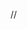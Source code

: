 // <!DOCTYPE html>

<html lang="en">
<head>
    <meta charset="UTF-8">
    <meta name="viewport" content="width=device-width, initial-scale=1.0">
    <title>UCM Scholarship Portal - Home/Search</title>
    <script src="https://cdn.tailwindcss.com"></script>
    <script>
        // Custom Tailwind Configuration
        tailwind.config = {
            theme: {
                extend: {
                    colors: {
                        'ucm-red': '#990000',
                        'ucm-gold': '#ffcc00',
                        'ucm-light': '#fefefe',
                        'ucm-surface': '#f9fafb',
                    },
                    fontFamily: {
                        sans: ['Inter', 'sans-serif'],
                    },
                }
            }
        }

        /**
         * Function to switch between the main application views (Home/Search and Decisions).
         * @param {string} viewId - The ID of the view to display ('view-home' or 'view-results').
         */
        function switchView(viewId) {
            // Update view IDs from 'view-search' to 'view-home'
            const views = ['view-home', 'view-results']; 
            views.forEach(id => {
                const element = document.getElementById(id);
                if (element) {
                    element.classList.add('hidden');
                }
            });

            const newView = document.getElementById(viewId);
            if (newView) {
                newView.classList.remove('hidden');
                // Ensure the view scrolls to the top when switched
                newView.scrollTop = 0;

                // Simple navigation button highlighting logic
                document.getElementById('nav-home').classList.toggle('bg-ucm-gold', viewId === 'view-home');
                document.getElementById('nav-home').classList.toggle('bg-white', viewId !== 'view-home');
                document.getElementById('nav-results').classList.toggle('bg-white', viewId === 'view-home');
                document.getElementById('nav-results').classList.toggle('bg-ucm-gold', viewId !== 'view-home');

                // Swap text colors based on selected view
                document.getElementById('nav-home').classList.toggle('text-ucm-red', viewId === 'view-home');
                document.getElementById('nav-results').classList.toggle('text-ucm-red', viewId !== 'view-home');
            }
        }

        // JavaScript for Modal Functionality
        function openModal() {
            const modal = document.getElementById('detail-modal');
            if (modal) {
                modal.classList.remove('hidden');
            }
        }

        function closeModal() {
            const modal = document.getElementById('detail-modal');
            if (modal) {
                modal.classList.add('hidden');
            }
        }
        
        // Initial view load function (set the home view as default on load)
        document.addEventListener('DOMContentLoaded', () => {
            switchView('view-home');
        });
    </script>
    <style>
  body {
    font-family: 'Inter', sans-serif;
    background-color: #e5e7eb;
    min-height: 100vh;
    margin: 0;
    padding: 20px 0;  /* vertical spacing */
    display: flex;
    justify-content: center;
    overflow-x: hidden; /* prevent horizontal scroll */
}

#template-container {
    width: 95%;            /* shrink container on small screens */
    max-width: 1080px;     /* desktop max width */
    margin: 0 auto;
    box-shadow: 0 15px 50px rgba(0,0,0,0.2);
    display: flex;
    flex-direction: column;
    border-radius: 12px;
    overflow: visible;
}

header {
    position: sticky;
    top: 0;
    z-index: 50;
}

header, main, footer {
    width: 100%;
    box-sizing: border-box;
}

/* Optional: make main scrollable if needed */
main {
    overflow-y: auto;
    max-height: calc(100vh - 140px); /* keeps content within viewport on mobile */
}

/* Scrollbar styling */
main::-webkit-scrollbar {
    width: 6px;
}
main::-webkit-scrollbar-track {
    background: #e5e7eb;
}
main::-webkit-scrollbar-thumb {
    background-color: #d1d5db;
    border-radius: 20px;
    border: 2px solid #e5e7eb;
}

/* Optional: responsive adjustments */
@media (max-width: 640px) {
    #template-container {
        width: 95%;          /* smaller width on phones */
        padding: 0 10px;     /* some horizontal padding */
    }
    header h1 {
        font-size: 2xl;      /* shrink heading */
    }
    button {
        padding: 2px 6px;    /* smaller buttons */
        font-size: 0.9rem;
    }
}

    <div id="template-container" class="bg-ucm-surface">

        <header class="bg-ucm-red shadow-lg flex-shrink-0 h-32 px-10 py-6">
            <div class="flex justify-between items-center h-full">
                <div class="flex items-center space-x-5 cursor-pointer" onclick="switchView('view-home')">
                    <div class="w-16 h-16 bg-white rounded-full flex items-center justify-center text-ucm-red font-extrabold text-3xl">
                        UCM
                    </div>
                    <h1 class="text-4xl font-bold text-white tracking-wide">
                        Scholarship Portal
                    </h1>
                </div>

                <nav class="flex items-center space-x-6">
                    <button id="nav-home" onclick="switchView('view-home')" class="bg-ucm-gold text-ucm-red font-semibold py-3 px-8 text-xl rounded-xl shadow-md hover:opacity-90 transition duration-300">
                        Scholarship Search
                    </button>
                    <button id="nav-results" onclick="switchView('view-results')" class="bg-white text-ucm-red font-semibold py-3 px-8 text-xl rounded-xl shadow-md hover:bg-gray-100 transition duration-300 border border-ucm-red">
                        My Decisions
                    </button>
                    <button class="p-3 text-white rounded-full hover:bg-white/20 transition-colors">
                        <svg class="w-8 h-8" fill="none" stroke="currentColor" viewBox="0 0 24 24" xmlns="http://www.w3.org/2000/svg"><path stroke-linecap="round" stroke-linejoin="round" stroke-width="2" d="M13 16h-1v-4h-1m1-4h.01M21 12a9 9 0 11-18 0 9 9 0 0118 0z"></path></svg>
                    </button>
                </nav>
            </div>
        </header>

        <main id="view-home" class="flex-grow w-full p-10 overflow-y-auto">
            <div class="space-y-8">

                <section class="bg-white p-10 rounded-2xl shadow-xl border-t-8 border-ucm-red flex-shrink-0">
                    <h2 class="text-4xl font-extrabold text-gray-900 mb-3 flex items-center">
                        <svg class="w-10 h-10 text-ucm-gold mr-4" fill="currentColor" viewBox="0 0 20 20" xmlns="http://www.w3.org/2000/svg"><path d="M5 4a2 2 0 012-2h6a2 2 0 012 2v14l-5-2.5L5 18V4z"></path></svg>
                        Find Your Funding
                    </h2>
                    <p class="text-xl text-gray-600 mb-6">
                        Welcome to the **UCM Scholarship Portal**! Use the tools below to explore all available scholarship opportunities, grants, and awards. Be sure to complete the **General Application** to be matched with dozens of awards automatically.
                    </p>
                    <a href="#" class="inline-block bg-ucm-gold text-ucm-red font-extrabold py-3 px-8 text-xl rounded-xl shadow-lg hover:bg-opacity-80 transition duration-300">
                        Complete General Application &rarr;
                    </a>
                </section>
                
                ---

                <aside class="bg-white p-8 rounded-2xl shadow-xl border border-gray-100 flex-shrink-0">
                    <h2 class="text-3xl font-bold text-gray-900 mb-6 border-b pb-3">Filter Opportunities</h2>
                    
                    <div class="mb-6">
                        <label for="keyword-search" class="block text-lg font-medium text-gray-700 mb-2">Search by Keyword</label>
                        <input type="text" id="keyword-search" placeholder="e.g., Biology, Leadership" class="w-full p-4 text-xl border-2 border-gray-300 rounded-xl focus:ring-ucm-red focus:border-ucm-red transition-shadow">
                    </div>

                    <div class="grid grid-cols-1 md:grid-cols-2 gap-6 mb-6">
                        <div>
                            <label for="department-filter" class="block text-lg font-medium text-gray-700 mb-2">Department Scope</label>
                            <select id="department-filter" class="w-full p-4 text-xl border-2 border-gray-300 rounded-xl bg-white focus:ring-ucm-red focus:border-ucm-red transition-shadow appearance-none">
                                <option>All Departments (54)</option>
                                <option>College of Arts, Humanities...</option>
                                <option>Harmon College of Business (12)</option>
                                <option>Department of Agriculture (4)</option>
                                <option>School of Nursing (8)</option>
                            </select>
                        </div>

                        <div>
                            <h3 class="text-lg font-medium text-gray-700 mb-2">Award Type</h3>
                            <div class="grid grid-cols-2 gap-3">
                                <label class="flex items-center text-base text-gray-600">
                                    <input type="checkbox" class="h-6 w-6 text-ucm-red border-gray-300 rounded focus:ring-ucm-red" checked>
                                    <span class="ml-2">Scholarship (40)</span>
                                </label>
                                <label class="flex items-center text-base text-gray-600">
                                    <input type="checkbox" class="h-6 w-6 text-ucm-red border-gray-300 rounded focus:ring-ucm-red">
                                    <span class="ml-2">Grant (8)</span>
                                </label>
                                <label class="flex items-center text-base text-gray-600">
                                    <input type="checkbox" class="h-6 w-6 text-ucm-red border-gray-300 rounded focus:ring-ucm-red">
                                    <span class="ml-2">Award/Prize (6)</span>
                                </label>
                                <label class="flex items-center text-base text-gray-600">
                                    <input type="checkbox" class="h-6 w-6 text-ucm-red border-gray-300 rounded focus:ring-ucm-red">
                                    <span class="ml-2">Pending (2)</span>
                                </label>
                            </div>
                        </div>
                    </div>
                    
                    <button class="w-full bg-ucm-red text-white font-extrabold text-xl py-3 rounded-xl shadow-lg hover:opacity-90 transition-opacity">
                        Apply Filters
                    </button>
                </aside>

                ---

                <section>
                    <div class="flex justify-between items-center mb-6 border-b pb-3">
                        <h2 class="text-3xl font-bold text-gray-900">Opportunities <span class="text-xl font-normal text-gray-500">(54 Total)</span></h2>
                        <div class="flex items-center space-x-3">
                            <label for="sort-by" class="text-lg text-gray-600 font-medium">Sort:</label>
                            <select id="sort-by" class="p-2 text-lg border border-gray-300 rounded-xl">
                                <option>Deadline (Earliest)</option>
                                <option>Award Amount (High to Low)</option>
                                <option>Alphabetical (A-Z)</option>
                            </select>
                        </div>
                    </div>

                    <div class="space-y-6">
                        <div class="bg-white p-6 rounded-2xl shadow-xl border border-gray-100 hover:shadow-2xl transition duration-200 cursor-pointer" onclick="openModal()">
                            <div class="flex justify-between items-start">
                                <h3 class="text-2xl font-bold text-gray-900 hover:text-ucm-red transition-colors">
                                    <a href="#" onclick="event.preventDefault();">A. Ralph Boxell Eagle Scout Scholarship</a>
                                </h3>
                                <button class="text-gray-400 hover:text-ucm-red transition-colors" title="Save Opportunity">
                                    <svg class="w-8 h-8" fill="none" stroke="currentColor" viewBox="0 0 24 24" xmlns="http://www.w3.org/2000/svg"><path stroke-linecap="round" stroke-linejoin="round" stroke-width="2" d="M5 5a2 2 0 012-2h10a2 2 0 012 2v16l-7-3.5L5 21V5z"></path></svg>
                                </button>
                            </div>
                            
                            <p class="text-gray-600 mt-2 mb-4 text-lg">
                                Available through the UCM Alumni Foundation for active Eagle Scouts enrolled at UCM.
                            </p>
                            
                            <div class="flex flex-wrap items-center text-base">
                                <span class="bg-gray-100 text-gray-700 font-medium px-4 py-1.5 rounded-full mr-3 mb-2">
                                    Amount: Varies
                                </span>
                                <span class="bg-ucm-gold/20 text-ucm-red font-semibold px-4 py-1.5 rounded-full mr-3 mb-2">
                                    Deadline: Mar 15, 2026
                                </span>
                                <span class="bg-ucm-red/10 text-ucm-red px-4 py-1.5 rounded-full mr-3 mb-2">
                                    General Application
                                </span>
                            </div>
                        </div>
                        
                        <div class="bg-white p-6 rounded-2xl shadow-xl border border-gray-100 hover:shadow-2xl transition duration-200 cursor-pointer">
                            <div class="flex justify-between items-start">
                                <h3 class="text-2xl font-bold text-gray-900 hover:text-ucm-red transition-colors">
                                    <a href="#">Harmon College Business Graduate Scholarship</a>
                                </h3>
                                <button class="text-ucm-red transition-colors" title="Remove from Saved">
                                    <svg class="w-8 h-8" fill="currentColor" viewBox="0 0 24 24" xmlns="http://www.w3.org/2000/svg"><path d="M5 5a2 2 0 012-2h10a2 2 0 012 2v16l-7-3.5L5 21V5z"></path></svg>
                                </button>
                            </div>
                            
                            <p class="text-gray-600 mt-2 mb-4 text-lg">
                                Established to support outstanding graduate students within the Harmon College of Business & Professional Studies.
                            </p>
                            
                            <div class="flex flex-wrap items-center text-base">
                                <span class="bg-gray-100 text-gray-700 font-medium px-4 py-1.5 rounded-full mr-3 mb-2">
                                    Amount: Full Ride
                                </span>
                                <span class="bg-ucm-gold/20 text-ucm-red font-semibold px-4 py-1.5 rounded-full mr-3 mb-2">
                                    Status: PENDING REVIEW
                                </span>
                                <span class="bg-blue-100 text-blue-700 px-4 py-1.5 rounded-full mr-3 mb-2">
                                    Harmon College Specific
                                </span>
                            </div>
                        </div>
                        
                        <div class="bg-white p-6 rounded-2xl shadow-xl border border-gray-100 hover:shadow-2xl transition duration-200 cursor-pointer">
                            <div class="flex justify-between items-start">
                                <h3 class="text-2xl font-bold text-gray-900 hover:text-ucm-red transition-colors">
                                    <a href="#">Accountancy Scholarship Fund</a>
                                </h3>
                                <button class="text-gray-400 hover:text-ucm-red transition-colors" title="Save Opportunity">
                                    <svg class="w-8 h-8" fill="none" stroke="currentColor" viewBox="0 0 24 24" xmlns="http://www.w3.org/2000/svg"><path stroke-linecap="round" stroke-linejoin="round" stroke-width="2" d="M5 5a2 2 0 012-2h10a2 2 0 012 2v16l-7-3.5L5 21V5z"></path></svg>
                                </button>
                            </div>
                            
                            <p class="text-gray-600 mt-2 mb-4 text-lg">
                                The Department of Accountancy Scholarship is available through the UCM Alumni Foundation.
                            </p>
                            
                            <div class="flex flex-wrap items-center text-base">
                                <span class="bg-gray-100 text-gray-700 font-medium px-4 py-1.5 rounded-full mr-3 mb-2">
                                    Amount: $1,000
                                </span>
                                <span class="bg-ucm-gold/20 text-ucm-red font-semibold px-4 py-1.5 rounded-full mr-3 mb-2">
                                    Deadline: Mar 15, 2026
                                </span>
                                <span class="bg-ucm-red/10 text-ucm-red px-4 py-1.5 rounded-full mr-3 mb-2">
                                    Departmental
                                </span>
                            </div>
                        </div>
                        
                        <div class="flex justify-center pt-8">
                            <nav class="flex space-x-4 text-xl">
                                <button class="bg-white px-6 py-3 rounded-xl border-2 border-gray-300 text-gray-500 hover:bg-gray-100 transition-colors">Previous</button>
                                <span class="bg-ucm-red text-white px-6 py-3 rounded-xl font-bold">1</span>
                                <button class="bg-white px-6 py-3 rounded-xl border-2 border-gray-300 text-gray-700 hover:bg-gray-100 transition-colors">2</button>
                                <button class="bg-white px-6 py-3 rounded-xl border-2 border-gray-300 text-gray-700 hover:bg-gray-100 transition-colors">3</button>
                                <button class="bg-white px-6 py-3 rounded-xl border-2 border-gray-300 text-gray-500 hover:bg-gray-100 transition-colors">Next</button>
                            </nav>
                        </div>

                    </div>
                </section>
            </div>
        </main>

        <main id="view-results" class="hidden flex-grow w-full p-10 overflow-y-auto">
            <div class="space-y-10">
                
                <div class="bg-white p-8 rounded-2xl shadow-xl border-t-8 border-ucm-gold">
                    <h2 class="text-5xl font-extrabold text-gray-900 mb-4 flex items-center">
                        <svg class="w-12 h-12 text-ucm-red mr-4" fill="currentColor" viewBox="0 0 20 20" xmlns="http://www.w3.org/2000/svg"><path fill-rule="evenodd" d="M10 18a8 8 0 100-16 8 8 0 000 16zm3.707-9.293a1 1 0 00-1.414-1.414L9 10.586 7.707 9.293a1 1 0 00-1.414 1.414l2 2a1 1 0 001.414 0l4-4z" clip-rule="evenodd"></path></svg>
                        Your Scholarships Are Ready!
                    </h2>
                    <p class="text-2xl text-gray-600 mt-4">
                        Congratulations on completing the application process! Review the status of the specific scholarships you applied for below.
                    </p>
                </div>

                <section class="space-y-6">
                    <h3 class="text-3xl font-bold text-gray-900 border-b pb-3">Application Results</h3>
                    
                    <div class="bg-white p-8 rounded-2xl shadow-2xl border-l-8 border-green-600">
                        <div class="flex justify-between items-start">
                            <h4 class="text-3xl font-bold text-green-700">
                                <span class="bg-green-100 text-green-700 px-4 py-2 rounded-full mr-4 text-xl font-extrabold">AWARDED</span>
                                UCM Presidential Leadership Scholarship
                            </h4>
                            <span class="text-4xl font-extrabold text-green-600">$5,000</span>
                        </div>
                        
                        <p class="text-gray-700 mt-4 mb-6 text-xl leading-relaxed">
                            Congratulations! You have been selected to receive the Presidential Leadership Scholarship for the 2026-2027 academic year. Please check your official UCM email for the next steps and acceptance form required to claim these funds.
                        </p>
                        
                        <div class="flex items-center space-x-4 pt-4 border-t border-green-100">
                            <span class="text-lg font-medium text-gray-500">
                                Status: Accepted on Oct 21, 2025
                            </span>
                            <button class="bg-green-600 text-white font-semibold py-2 px-6 rounded-xl text-xl hover:bg-green-700 transition duration-200">
                                View Acceptance Form
                            </button>
                        </div>
                    </div>

                    <div class="bg-white p-8 rounded-2xl shadow-2xl border-l-8 border-gray-400">
                        <div class="flex justify-between items-start">
                            <h4 class="text-3xl font-bold text-gray-700">
                                <span class="bg-gray-200 text-gray-700 px-4 py-2 rounded-full mr-4 text-xl font-extrabold">NOT AWARDED</span>
                                Department of Computer Science Dean's Award
                            </h4>
                            <span class="text-4xl font-extrabold text-gray-500">30,000</span>
                        </div>
                        
                        <p class="text-gray-700 mt-4 mb-6 text-xl leading-relaxed">
                            Thank you for your application. Due to the highly competitive nature of this award and the limited funds available, we regret to inform you that you were not selected for the Computer Science Dean's Award this cycle. We encourage you to review other opportunities on the Search page.
                        </p>
                        
                        <div class="flex items-center space-x-4 pt-4 border-t border-gray-200">
                            <span class="text-lg font-medium text-gray-500">
                                Status: Decision Finalized
                            </span>
                            <button class="bg-ucm-red text-white font-semibold py-2 px-6 rounded-xl text-xl opacity-50 cursor-not-allowed">
                                View Details (Closed)
                            </button>
                        </div>
                    </div>
                </section>
                
            </div>
        </main>
        <footer class="bg-gray-800 text-white flex-shrink-0 py-4 px-10 text-center text-lg">
            <p class="text-gray-400">&copy; 2025 University of Central Missouri. Financial Aid & Scholarship Office.</p>
        </footer>
    </div>
    <div id="detail-modal" class="hidden fixed inset-0 bg-gray-900 bg-opacity-75 z-50 flex justify-center items-center p-4" onclick="closeModal()">
        
        <div class="bg-white w-full max-w-5xl max-h-[90vh] rounded-2xl shadow-2xl transform transition-all overflow-y-auto text-2xl" onclick="event.stopPropagation()">
            
            <div class="sticky top-0 bg-white p-8 border-b flex justify-between items-start z-10">
                <h2 class="text-4xl font-extrabold text-ucm-red">A. Ralph Boxell Eagle Scout Scholarship</h2>
                <button onclick="closeModal()" class="text-gray-400 hover:text-gray-800 transition-colors p-2 rounded-full">
                    <svg class="w-10 h-10" fill="none" stroke="currentColor" viewBox="0 0 24 24" xmlns="http://www.w3.org/2000/svg"><path stroke-linecap="round" stroke-linejoin="round" stroke-width="2" d="M6 18L18 6M6 6l12 12"></path></svg>
                </button>
            </div>

            <div class="p-8 space-y-8">
                
                <div class="grid grid-cols-1 sm:grid-cols-3 gap-6 border-b pb-6">
                    <div class="flex flex-col">
                        <span class="text-base font-semibold uppercase text-gray-500">Award Amount</span>
                        <span class="text-3xl font-bold text-gray-800">Varies</span>
                    </div>
                    <div class="flex flex-col">
                        <span class="text-base font-semibold uppercase text-gray-500">Deadline</span>
                        <span class="text-3xl font-bold text-ucm-red">Mar 15, 2026</span>
                    </div>
                    <div class="flex flex-col">
                        <span class="text-base font-semibold uppercase text-gray-500">Department</span>
                        <span class="text-3xl font-bold text-gray-800">Alumni Foundation</span>
                    </div>
                </div>

                <div>
                    <h3 class="text-3xl font-bold text-gray-900 mb-4">Description</h3>
                    <p class="text-gray-700 leading-relaxed">
                        This scholarship was established through the generous donation of the Boxell family to support students demonstrating exceptional dedication to leadership, service, and community involvement. Preference is given to active Eagle Scouts enrolled at the University of Central Missouri. All applicants must meet the general requirements for institutional aid, maintain a minimum 3.0 GPA, and be enrolled full-time (at least 12 credit hours). Funds are disbursed equally across the Fall and Spring semesters.
                    </p>
                </div>
                
                <div>
                    <h3 class="text-3xl font-bold text-gray-900 mb-4">Eligibility Requirements</h3>
                    <ul class="list-disc list-inside space-y-2 text-gray-700 pl-4">
                        <li>Must be an active, enrolled student at UCM.</li>
                        <li>Must maintain a cumulative GPA of 3.5 or higher.</li>
                        <li>Must be enrolled in a minimum of 12 credit hours per semester.</li>
                        <li>Must submit documentation verifying Eagle Scout status.</li>
                        <li>Financial need may be considered but is not mandatory.</li>
                    </ul>
                </div>

                <div class="pt-6 border-t">
                    <button class="w-full bg-ucm-red text-white font-extrabold py-4 rounded-xl shadow-lg hover:bg-ucm-red/90 transition-opacity text-2xl focus:outline-none focus:ring-4 focus:ring-ucm-red/50">
                        Apply Now
                    </button>
                </div>

            </div>
        </div>
    </div>

</body>
</html>
